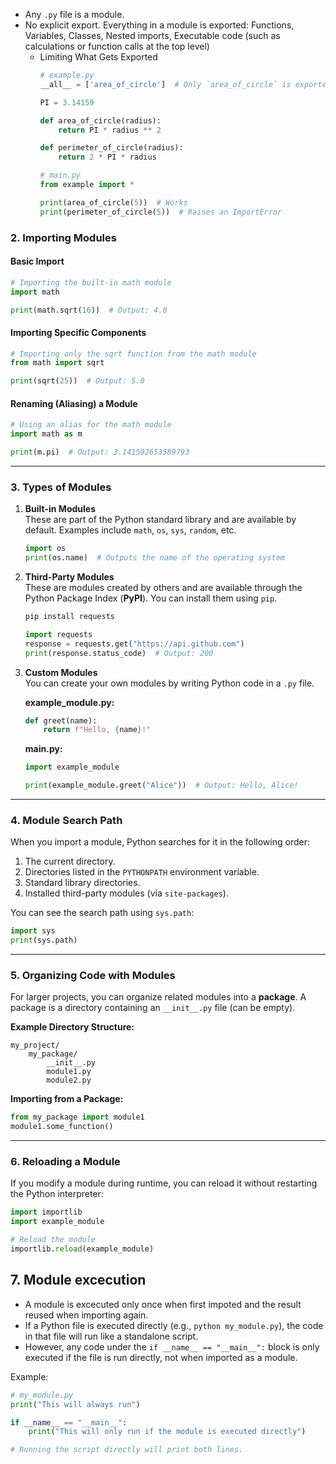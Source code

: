 - Any `.py` file is a module.
- No explicit export. Everything in a module is exported: Functions, Variables, Classes, Nested imports, Executable code (such as calculations or function calls at the top level)
  - Limiting What Gets Exported
    ```python
    # example.py
    __all__ = ['area_of_circle']  # Only `area_of_circle` is exported

    PI = 3.14159
    
    def area_of_circle(radius):
        return PI * radius ** 2
    
    def perimeter_of_circle(radius):
        return 2 * PI * radius
    ```
    ```python
    # main.py
    from example import *

    print(area_of_circle(5))  # Works
    print(perimeter_of_circle(5))  # Raises an ImportError
    ```

### **2. Importing Modules**

#### **Basic Import**
```python
# Importing the built-in math module
import math

print(math.sqrt(16))  # Output: 4.0
```

#### **Importing Specific Components**
```python
# Importing only the sqrt function from the math module
from math import sqrt

print(sqrt(25))  # Output: 5.0
```

#### **Renaming (Aliasing) a Module**
```python
# Using an alias for the math module
import math as m

print(m.pi)  # Output: 3.141592653589793
```

---

### **3. Types of Modules**

1. **Built-in Modules**  
   These are part of the Python standard library and are available by default. Examples include `math`, `os`, `sys`, `random`, etc.

   ```python
   import os
   print(os.name)  # Outputs the name of the operating system
   ```

2. **Third-Party Modules**  
   These are modules created by others and are available through the Python Package Index (**PyPI**). You can install them using `pip`.

   ```bash
   pip install requests
   ```

   ```python
   import requests
   response = requests.get("https://api.github.com")
   print(response.status_code)  # Output: 200
   ```

3. **Custom Modules**  
   You can create your own modules by writing Python code in a `.py` file.

   **example_module.py:**
   ```python
   def greet(name):
       return f"Hello, {name}!"
   ```

   **main.py:**
   ```python
   import example_module

   print(example_module.greet("Alice"))  # Output: Hello, Alice!
   ```

---

### **4. Module Search Path**
When you import a module, Python searches for it in the following order:
1. The current directory.
2. Directories listed in the `PYTHONPATH` environment variable.
3. Standard library directories.
4. Installed third-party modules (via `site-packages`).

You can see the search path using `sys.path`:
```python
import sys
print(sys.path)
```

---

### **5. Organizing Code with Modules**
For larger projects, you can organize related modules into a **package**. A package is a directory containing an `__init__.py` file (can be empty).

**Example Directory Structure:**
```
my_project/
    my_package/
        __init__.py
        module1.py
        module2.py
```

**Importing from a Package:**
```python
from my_package import module1
module1.some_function()
```

---

### **6. Reloading a Module**
If you modify a module during runtime, you can reload it without restarting the Python interpreter:
```python
import importlib
import example_module

# Reload the module
importlib.reload(example_module)
```

## 7. Module excecution

- A module is excecuted only once when first impoted and the result reused when importing again.
- If a Python file is executed directly (e.g., `python my_module.py`), the code in that file will run like a standalone script. 
- However, any code under the `if __name__ == "__main__":` block is only executed if the file is run directly, not when imported as a module.

 Example:
 ```python
 # my_module.py
 print("This will always run")

 if __name__ == "__main__":
     print("This will only run if the module is executed directly")
 
 # Running the script directly will print both lines.
 ```
